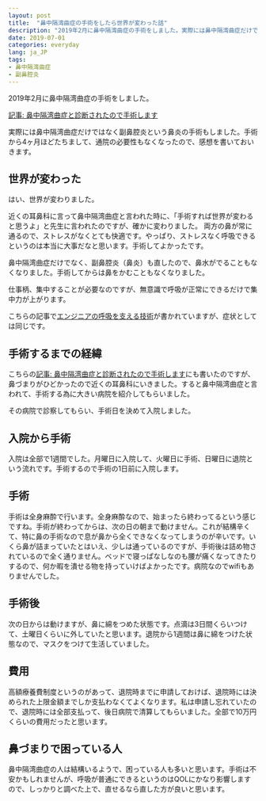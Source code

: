 ```yaml
---
layout: post
title:  "鼻中隔湾曲症の手術をしたら世界が変わった話"
description: "2019年2月に鼻中隔湾曲症の手術をしました。実際には鼻中隔湾曲症だけではなく副鼻腔炎という鼻炎の手術もしました。手術から4ヶ月ほどたちまして、通院の必要性もなくなったので、感想を書いておいきます。"
date: 2019-07-01
categories: everyday
lang: ja_JP
tags:
- 鼻中隔湾曲症
- 副鼻腔炎
---
```


2019年2月に鼻中隔湾曲症の手術をしました。

[記事: 鼻中隔湾曲症と診断されたので手術します](/everyday/2019/01/15/deflected-septum.html)

実際には鼻中隔湾曲症だけではなく副鼻腔炎という鼻炎の手術もしました。手術から4ヶ月ほどたちまして、通院の必要性もなくなったので、感想を書いておいきます。

## 世界が変わった

はい、世界が変わりました。

近くの耳鼻科に言って鼻中隔湾曲症と言われた時に、「手術すれば世界が変わると思うよ」と先生に言われたのですが、確かに変わりました。
両方の鼻が常に通るので、ストレスがなくとても快適です。やっぱり、ストレスなく呼吸できるというのは本当に大事だなと思います。手術してよかったです。

鼻中隔湾曲症だけでなく、副鼻腔炎（鼻炎）も直したので、鼻水がでることもなくなりました。手術してからは鼻をかむこともなくなりました。

仕事柄、集中することが必要なのですが、無意識で呼吸が正常にできるだけで集中力が上がります。

こちらの記事で[エンジニアの呼吸を支える技術](https://devpixiv.hatenablog.com/entry/2014/12/24/180000)が書かれていますが、症状としては同じです。

## 手術するまでの経緯

こちらの[記事: 鼻中隔湾曲症と診断されたので手術します](/everyday/2019/01/15/deflected-septum.html)にも書いたのですが、鼻づまりがひどかったので近くの耳鼻科にいきました。すると鼻中隔湾曲症と言われて、手術する為に大きい病院を紹介してもらいました。

その病院で診察してもらい、手術日を決めて入院しました。

## 入院から手術

入院は全部で1週間でした。月曜日に入院して、火曜日に手術、日曜日に退院という流れです。手術するので手術の1日前に入院します。

## 手術

手術は全身麻酔で行います。全身麻酔なので、始まったら終わってるという感じですね。手術が終わってからは、次の日の朝まで動けません。これが結構辛くて、特に鼻の手術なので息が鼻から全くできなくなってしまうのが辛いです。いくら鼻が詰まっていたとはいえ、少しは通っているのですが、手術後は詰め物されているので全く通りません。ベッドで寝っぱなしなのも腰が痛くなってきたりするので、何か暇を潰せる物を持っていけばよかったです。病院なのでwifiもありませんでした。

## 手術後

次の日からは動けますが、鼻に綿をつめた状態です。点滴は3日間くらいつけて、土曜日くらいに外していたと思います。退院から1週間は鼻に綿をつけた状態なので、マスクをつけて生活していました。

## 費用

高額療養費制度というのがあって、退院時までに申請しておけば、退院時には決められた上限金額までしか支払わなくてよくなります。私は申請し忘れていたので、退院時には全部支払って、後日病院で清算してもらいました。全部で10万円くらいの費用だったと思います。

## 鼻づまりで困っている人

鼻中隔湾曲症の人は結構いるようで、困っている人も多いと思います。手術は不安かもしれませんが、呼吸が普通にできるというのはQOLにかなり影響しますので、しっかりと調べた上で、直せるなら直した方が良いと思います。